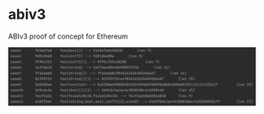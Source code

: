 # abiv3
ABIv3 proof of concept for Ethereum

![output](https://github.com/esaulpaugh/abiv3/blob/master/console_output.PNG)
